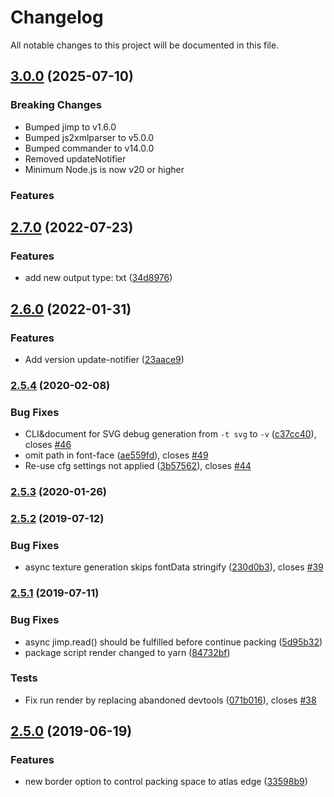 # Changelog

All notable changes to this project will be documented in this file.

## [3.0.0](https://github.com/pixijs/msdf-bmfont-xml/compare/v2.7.0...v3.0.0) (2025-07-10)
### Breaking Changes

- Bumped jimp to v1.6.0
- Bumped js2xmlparser to v5.0.0
- Bumped commander to v14.0.0
- Removed updateNotifier
- Minimum Node.js is now v20 or higher

### Features

## [2.7.0](https://github.com/pixijs/msdf-bmfont-xml/compare/v2.6.0...v2.7.0) (2022-07-23)


### Features

* add new output type: txt ([34d8976](https://github.com/pixijs/msdf-bmfont-xml/commit/34d8976a8672045534c8c379c967cf16bcbb8cbe))

## [2.6.0](https://github.com/pixijs/msdf-bmfont-xml/compare/v2.5.4...v2.6.0) (2022-01-31)


### Features

* Add version update-notifier ([23aace9](https://github.com/pixijs/msdf-bmfont-xml/commit/23aace97c8e4af5174f8191133e42b54baafd0b5))

### [2.5.4](https://github.com/pixijs/msdf-bmfont-xml/compare/v2.5.3...v2.5.4) (2020-02-08)


### Bug Fixes

* CLI&document for SVG debug generation from `-t svg` to `-v` ([c37cc40](https://github.com/pixijs/msdf-bmfont-xml/commit/c37cc40)), closes [#46](https://github.com/pixijs/msdf-bmfont-xml/issues/46)
* omit path in font-face ([ae559fd](https://github.com/pixijs/msdf-bmfont-xml/commit/ae559fd)), closes [#49](https://github.com/pixijs/msdf-bmfont-xml/issues/49)
* Re-use cfg settings not applied ([3b57562](https://github.com/pixijs/msdf-bmfont-xml/commit/3b57562)), closes [#44](https://github.com/pixijs/msdf-bmfont-xml/issues/44)



### [2.5.3](https://github.com/pixijs/msdf-bmfont-xml/compare/v2.5.2...v2.5.3) (2020-01-26)



### [2.5.2](https://github.com/pixijs/msdf-bmfont-xml/compare/v2.5.1...v2.5.2) (2019-07-12)


### Bug Fixes

* async texture generation skips fontData stringify ([230d0b3](https://github.com/pixijs/msdf-bmfont-xml/commit/230d0b3)), closes [#39](https://github.com/pixijs/msdf-bmfont-xml/issues/39)



### [2.5.1](https://github.com/pixijs/msdf-bmfont-xml/compare/v2.5.0...v2.5.1) (2019-07-11)


### Bug Fixes

* async jimp.read() should be fulfilled before continue packing ([5d95b32](https://github.com/pixijs/msdf-bmfont-xml/commit/5d95b32))
* package script render changed to yarn ([84732bf](https://github.com/pixijs/msdf-bmfont-xml/commit/84732bf))


### Tests

* Fix run render by replacing abandoned devtools ([071b016](https://github.com/pixijs/msdf-bmfont-xml/commit/071b016)), closes [#38](https://github.com/pixijs/msdf-bmfont-xml/issues/38)



## [2.5.0](https://github.com/pixijs/msdf-bmfont-xml/compare/v2.4.3...v2.5.0) (2019-06-19)


### Features

* new border option to control packing space to atlas edge ([33598b9](https://github.com/pixijs/msdf-bmfont-xml/commit/33598b9))
